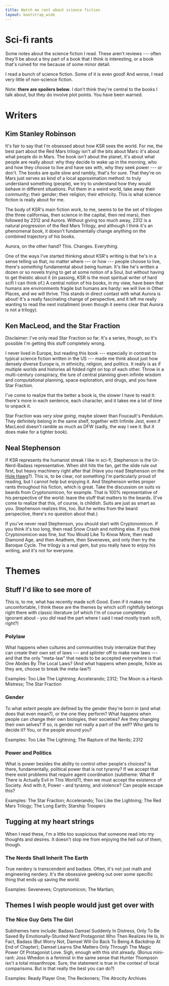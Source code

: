 ```yaml
---
title: Watch me rant about science fiction
layout: bootstrap_wide
---
```


# Sci-fi rants

Some notes about the science fiction I read. These aren't
reviews --- often they'll be about a tiny part of a book that
I think is interesting, or a book that's ruined for me because of some
minor detail.

I read a bunch of science fiction. Some of it is even good! And worse,
I read very little of non-science fiction.

Note: **there are spoilers below**. I don't think they're central to
the books I talk about, but they do involve plot points. You have been
warned.



# Writers

## Kim Stanley Robinson

It's fair to say that I'm obsessed about how KSR sees the world. For
me, the best part about the Red Mars trilogy isn't all the bits about
Mars: it's about what people do in Mars. The book isn't about the
planet, it's about what people are really about: why they decide to
wake up in the morning, who and how they choose to live and have sex
with, why they seek power --- or don't. The books are quite slow and
rambly, that's for sure. That they're on Mars just serves as kind of a
local approximation method: to truly understand something (people), we
try to understand how they would behave in different situations. Put
them in a weird world, take away their community; their gender; their
religion; their ethnicity. This is what science fiction is really
about for me.

The body of KSR's main fiction work, to me, seems to be the set of
trilogies (the three californias, then science in the capital, then
red mars), then followed by 2312 and Aurora. Without giving too much
away, 2312 is a natural progression of the Red Mars Trilogy, and
although I think it's an phenomenal book, it doesn't fundamentally
change anything on the combined trajectory of his books.

Aurora, on the other hand? This. Changes. Everything.

One of the ways I've started thinking about KSR's writing is that he's
in a sense telling us that, no matter where --- or how --- people
choose to live, there's *something* fundamental about being
human. It's like he's written a dozen or so novels trying to get at
some notion of a Soul, but without having to get theistic about it (in
passing, KSR is the most spiritual writer of hard scifi I can think
of.) A central notion of his books, in my view, have been that
humans are environments fragile but humans are hardy: we will live in
Other Places, and we will thrive. This stands in direct contast with what Aurora is about!
It's a really fascinating change of perspective, and it left me really
wanting to read the next installment (even though it seems clear that
Aurora is not a trilogy). 

## Ken MacLeod, and the Star Fraction

Disclaimer: I've only read Star Fraction so far. It's a series,
though, so it's possible I'm getting this stuff completely wrong.

I never lived in Europe, but reading this book --- especially in
contrast to typical science fiction written in the US --- made me
think about just how densely diverse Europe is, in ethnicity,
religion, and politics. It really is as if multiple worlds and
histories all folded right on top of each other. Throw in a
multi-century conspiracy, the lure of central planning given infinite
wisdom and computational planning, space exploration, and drugs, and
you have Star Fraction.

I've come to realize that the better a book is, the slower I have to
read it: there's more in each sentence, each character, and it takes
me a lot of time to unpack it.

Star Fraction was *very slow going*, maybe slower than Foucault's
Pendulum. They definitely belong in the same shelf, together with
Infinite Jest, even if MacLeod doesn't ramble as much as DFW (sadly,
the way I see it. But it does make for a tighter book).

## Neal Stephenson

If KSR represents the humanist streak I like in sci-fi, Stephenson is
the Ur-Nerd-Badass representative. When shit hits the fan, get the
slide rule out first, but heavy machinery right after that (Have you
read Stephenson on the [Hole Hawg](http://www.team.net/mjb/hawg.html)?). This is, to be
clear, not something I'm particularly proud of reading, but I cannot
help but enjoying it. And Stephenson writes proper rants throughout
his fiction, which is great. Take the discussion on suits vs beards from
Cryptonomicon, for example. That is 100% representative of his
perspective of the world: leave the stuff that matters to the
beards. (I've come to realize that this, of course, is childish. Suits
are just as smart as you. Stephenson realizes this, too. But he writes
from the beard perspective, there's no question about that.)

If you've never read Stephenson, you should start with
Cryptonomicon. If you think it's too long, then read Snow Crash and
nothing else. If you think Cryptonomicon was fine, but You Would Like
To Know More, then read Diamond Age, and then Anathem, then Seveneves,
and only then try the Baroque Cycle. The trilogy is a real gem, but
you really have to enjoy his writing, and it's not for everyone.

# Themes

## Stuff I'd like to see more of

This is, to me, what has recently made scifi Good. Even if it makes me
uncomfortable, I think these are the themes by which scifi 
rightfully belongs right there with classic literature (of which I'm
of course completely ignorant about - you *did* read the part where I
said I read mostly trash scifi, right?)

### Polylaw

What happens when cultures and communities truly internalize
that they can create their own set of laws --- and splinter off to make
new laws --- and that the only "meta-law" that needs to be accepted
everywhere is that One Abides By The Local Laws? (And what happens when
people, fickle as they are, choose to break the meta-law?)

Examples: Too Like The Lightning; Accelerando; 2312; The Moon is a Harsh
Mistress; The Star Fraction

### Gender

To what extent people are defined by the gender they're born in (and
what does that even mean?), or the one they perform? What happens when
people can change their own biologies, their societies? Are they
changing their own selves? If so, is gender not really a part of the
self? Who gets to decide it? You, or the people around you?

Examples: Too Like The Lightning; The Rapture of the Nerds; 2312

### Power and Politics

What is power besides the ability to control other people's choices?
Is there, fundamentally, political power that is not tyranny? If we
accept that there exist problems that require agent coordination
(subtheme: What If There is Actually Evil in This World?), then
we must accept the existence of Society. And with it, Power - and
tyranny, and violence? Can people escape this?

Examples: The Star Fraction; Accelerando; Too Like the Lightning; The Red Mars
Trilogy; The Long Earth; Starship Troopers

## Tugging at my heart strings

When I read these, I'm a little too suspicious that someone read
into my thoughts and desires. It doesn't stop me from enjoying the
hell out of them, though.

### The Nerds Shall Inherit The Earth

True nerdery is transcendent and badass. Often, it's not just math and
engineering nerdery. It's the obsessive geeking out over some specific
thing that ends up saving the world.

Examples: Seveneves; Cryptonomicon; The Martian; 

## Themes I wish people would just get over with

### The Nice Guy Gets The Girl

Subthemes here include: Badass Damsel Suddenly In Distress, Only To Be
Saved By Emotionally-Stunted Nerd Protagonist Who Then Realizes He Is,
In Fact, Badass (But Worry Not, Damsel Will Go Back To Being A
Backdrop At End of Chapter); Damsel Learns She Matters Only Through
The Magic Power Of Protagonist Love. Sigh, enough with this shit
already. (Bonus mini-rant: Joss Whedon is a feminist in the same sense
that Hunter Thompson isn't a total misanthrope. Sure, the statement is
true in the context of local comparisons. But is that really the best
you can do?)

Examples: Ready Player One; The Reckoners; The Atrocity Archives
